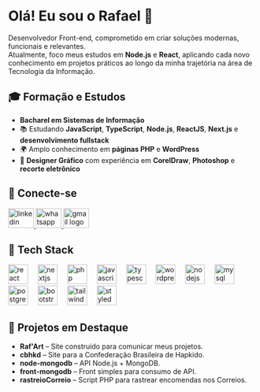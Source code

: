 # Olá! Eu sou o Rafael 👋

Desenvolvedor Front-end, comprometido em criar soluções modernas, funcionais e relevantes.  
Atualmente, foco meus estudos em **Node.js** e **React**, aplicando cada novo conhecimento em projetos práticos ao longo da minha trajetória na área de Tecnologia da Informação.

## 🎓 Formação e Estudos

- **Bacharel em Sistemas de Informação**
- 📚 Estudando **JavaScript**, **TypeScript**, **Node.js**, **ReactJS**, **Next.js** e **desenvolvimento fullstack**
- 🌍 Amplo conhecimento em **páginas PHP** e **WordPress**
- 🎨 **Designer Gráfico** com experiência em **CorelDraw**, **Photoshop** e **recorte eletrônico**

## 🔗 Conecte-se

<div align="left">
  <a href="https://www.linkedin.com/in/rarma4/" target="_blank">
    <img src="https://raw.githubusercontent.com/maurodesouza/profile-readme-generator/master/src/assets/icons/social/linkedin/default.svg" width="52" height="40" alt="linkedin logo" />
  </a>
  <a href="https://api.whatsapp.com/send/?phone=5511999767629&text=Contato+pelo+site+Raf%27Art%3A&type=phone_number&app_absent=0" target="_blank">
    <img src="https://raw.githubusercontent.com/maurodesouza/profile-readme-generator/master/src/assets/icons/social/whatsapp/default.svg" width="52" height="40" alt="whatsapp logo" />
  </a>
  <a href="mailto:rarma4@gmail.com">
    <img src="https://raw.githubusercontent.com/maurodesouza/profile-readme-generator/master/src/assets/icons/social/gmail/default.svg" width="52" height="40" alt="gmail logo" />
  </a>
</div>

## 🧰 Tech Stack
<div align="left">
  <img src="https://skillicons.dev/icons?i=react" height="40" alt="react logo"  />
  <img width="12" />
  <img src="https://skillicons.dev/icons?i=nextjs" height="40" alt="nextjs logo"  />
  <img width="12" />
  <img src="https://skillicons.dev/icons?i=php" height="40" alt="php logo"  />
  <img width="12" />
  <img src="https://skillicons.dev/icons?i=js" height="40" alt="javascript logo"  />
  <img width="12" />
  <img src="https://skillicons.dev/icons?i=ts" height="40" alt="typescript logo"  />
  <img width="12" />
  <img src="https://skillicons.dev/icons?i=wordpress" height="40" alt="wordpress logo"  />
  <img width="12" />
  <img src="https://skillicons.dev/icons?i=nodejs" height="40" alt="nodejs logo"  />
  <img width="12" />
  <img src="https://skillicons.dev/icons?i=mysql" height="40" alt="mysql logo"  />
  <img width="12" />
  <img src="https://skillicons.dev/icons?i=postgres" height="40" alt="postgresql logo"  />
  <img width="12" />
  <img src="https://skillicons.dev/icons?i=bootstrap" height="40" alt="bootstrap logo"  />
  <img width="12" />
  <img src="https://skillicons.dev/icons?i=tailwind" height="40" alt="tailwindcss logo"  />
  <img width="12" />
  <img src="https://skillicons.dev/icons?i=styledcomponents" height="40" alt="styledcomponents logo"  />
</div>

## 🚀 Projetos em Destaque
- **Raf'Art** – Site construído para comunicar meus projetos.
- **cbhkd** – Site para a Confederação Brasileira de Hapkido.
- **node-mongodb** – API Node.js + MongoDB.
- **front-mongodb** – Front simples para consumo de API.
- **rastreioCorreio** – Script PHP para rastrear encomendas nos Correios.
